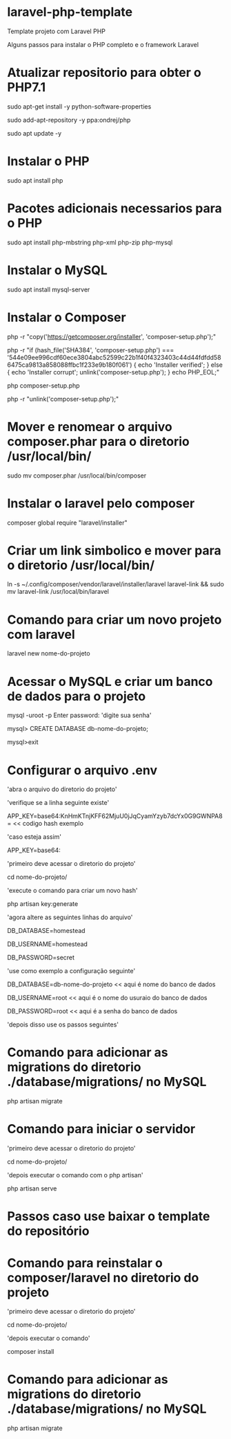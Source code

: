 # laravel-php-template
Template projeto com Laravel PHP

Alguns passos para instalar o PHP completo e o framework Laravel

# Atualizar repositorio para obter o PHP7.1

sudo apt-get install -y python-software-properties

sudo add-apt-repository -y ppa:ondrej/php

sudo apt update -y

# Instalar o PHP

sudo apt install php

# Pacotes adicionais necessarios para o PHP

sudo apt install php-mbstring php-xml php-zip php-mysql

# Instalar o MySQL

sudo apt install mysql-server

# Instalar o Composer 

php -r "copy('https://getcomposer.org/installer', 'composer-setup.php');"

php -r "if (hash_file('SHA384', 'composer-setup.php') === '544e09ee996cdf60ece3804abc52599c22b1f40f4323403c44d44fdfdd586475ca9813a858088ffbc1f233e9b180f061') { echo 'Installer verified'; } else { echo 'Installer corrupt'; unlink('composer-setup.php'); } echo PHP_EOL;"

php composer-setup.php

php -r "unlink('composer-setup.php');"

# Mover e renomear o arquivo composer.phar para o diretorio /usr/local/bin/

sudo mv composer.phar /usr/local/bin/composer

# Instalar o laravel pelo composer 

composer global require "laravel/installer"

# Criar um link simbolico e mover para o diretorio /usr/local/bin/

ln -s ~/.config/composer/vendor/laravel/installer/laravel laravel-link
 && sudo mv laravel-link /usr/local/bin/laravel
 
 # Comando para criar um novo projeto com laravel 

laravel new nome-do-projeto

# Acessar o MySQL e criar um banco de dados para o projeto

mysql -uroot -p
Enter password: 'digite sua senha'

mysql> CREATE DATABASE db-nome-do-projeto;

mysql>exit

# Configurar o arquivo .env 

'abra o arquivo do diretorio do projeto'

'verifique se a linha seguinte existe'

APP_KEY=base64:KnHmKTnjKFF62MjuU0jJqCyamYzyb7dcYx0G9GWNPA8= << codigo hash exemplo

'caso esteja assim'

APP_KEY=base64:

'primeiro deve acessar o diretorio do projeto'

cd nome-do-projeto/

'execute o comando para criar um novo hash'

php artisan key:generate

'agora altere as seguintes linhas do arquivo'

DB_DATABASE=homestead

DB_USERNAME=homestead

DB_PASSWORD=secret

'use como exemplo a configuração seguinte'

DB_DATABASE=db-nome-do-projeto << aqui é nome do banco de dados

DB_USERNAME=root               << aqui é o nome do usuraio do banco de dados

DB_PASSWORD=root               << aqui é a senha do banco de dados


'depois disso use os passos seguintes'

# Comando para adicionar as migrations do diretorio ./database/migrations/ no MySQL

php artisan migrate

# Comando para iniciar o servidor 

'primeiro deve acessar o diretorio do projeto'

cd nome-do-projeto/

'depois executar o comando com o php artisan'

php artisan serve


# Passos caso use baixar o template do repositório

# Comando para reinstalar o composer/laravel no diretorio do projeto

'primeiro deve acessar o diretorio do projeto'

cd nome-do-projeto/

'depois executar o comando'

composer install

# Comando para adicionar as migrations do diretorio ./database/migrations/ no MySQL

php artisan migrate





